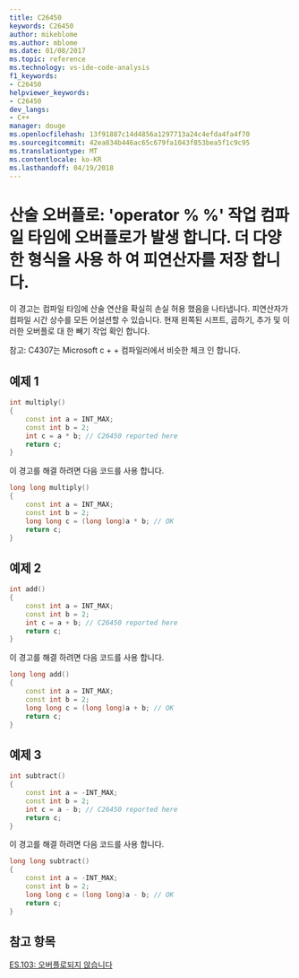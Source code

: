 ```yaml
---
title: C26450
keywords: C26450
author: mikeblome
ms.author: mblome
ms.date: 01/08/2017
ms.topic: reference
ms.technology: vs-ide-code-analysis
f1_keywords:
- C26450
helpviewer_keywords:
- C26450
dev_langs:
- C++
manager: douge
ms.openlocfilehash: 13f91887c14d4856a1297713a24c4efda4fa4f70
ms.sourcegitcommit: 42ea834b446ac65c679fa1043f853bea5f1c9c95
ms.translationtype: MT
ms.contentlocale: ko-KR
ms.lasthandoff: 04/19/2018
---
```

# <a name="arithmetic-overflow-operator-operation-causes-overflow-at-compile-time-use-a-wider-type-to-store-the-operands"></a>산술 오버플로: 'operator % %' 작업 컴파일 타임에 오버플로가 발생 합니다. 더 다양 한 형식을 사용 하 여 피연산자를 저장 합니다.

 이 경고는 컴파일 타임에 산술 연산을 확실히 손실 허용 했음을 나타냅니다. 피연산자가 컴파일 시간 상수를 모든 어설션할 수 있습니다.  현재 왼쪽된 시프트, 곱하기, 추가 및 이러한 오버플로 대 한 빼기 작업 확인 합니다.

참고: C4307는 Microsoft c + + 컴파일러에서 비슷한 체크 인 합니다.

## <a name="example-1"></a>예제 1

```cpp
int multiply()
{
    const int a = INT_MAX;
    const int b = 2;
    int c = a * b; // C26450 reported here
    return c;
}
```
 이 경고를 해결 하려면 다음 코드를 사용 합니다.

```cpp
long long multiply()
{
    const int a = INT_MAX;
    const int b = 2;
    long long c = (long long)a * b; // OK
    return c;
}
```

## <a name="example-2"></a>예제 2

```cpp
int add()
{
    const int a = INT_MAX;
    const int b = 2;
    int c = a + b; // C26450 reported here
    return c;
}
```
 이 경고를 해결 하려면 다음 코드를 사용 합니다.

```cpp
long long add()
{
    const int a = INT_MAX;
    const int b = 2;
    long long c = (long long)a + b; // OK
    return c;
}
```
## <a name="example-3"></a>예제 3

```cpp
int subtract()
{
    const int a = -INT_MAX;
    const int b = 2;
    int c = a - b; // C26450 reported here
    return c;
}
```
 이 경고를 해결 하려면 다음 코드를 사용 합니다.

```cpp
long long subtract()
{
    const int a = -INT_MAX;
    const int b = 2;
    long long c = (long long)a - b; // OK
    return c;
}
```

## <a name="see-also"></a>참고 항목
[ES.103: 오버플로되지 않습니다](https://github.com/isocpp/CppCoreGuidelines/blob/master/CppCoreGuidelines.md#Res-overflow)
